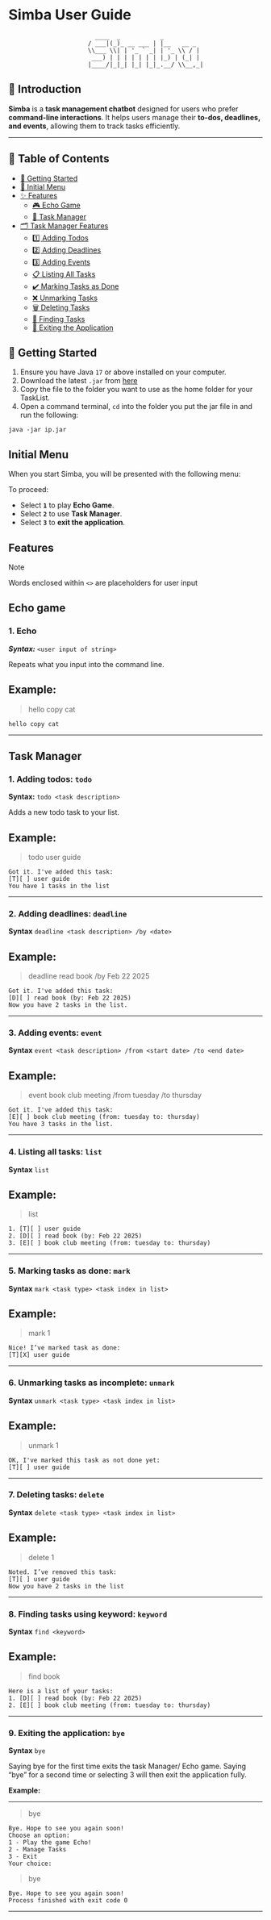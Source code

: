 # Simba User Guide

```
                        ____  _           _           
                      / ___|(_)_ __ ___ | |__   __ _ 
                      \\___ \\| | '_ ` _| | '_ \\ / |
                       ___) | | | | | | | |_) | (_| |
                      |____/|_|_| |_| |_|_.__/ \\__,_|
```
## 🐾 Introduction
**Simba** is a **task management chatbot** designed for users who prefer **command-line interactions**. It helps users 
manage their **to-dos, deadlines, and events**, allowing them to track tasks efficiently.

---
## 📂 Table of Contents
- [📜 Getting Started](#-getting-started)
- [📌 Initial Menu](#initial-menu)
- [✨ Features](#features)
    - [🎮 Echo Game](#echo-game-)
    - [📝 Task Manager](#task-manager)
- [🗂 Task Manager Features](#task-manager)
    - [1️⃣ Adding Todos](#1-adding-todos-todo)
    - [2️⃣ Adding Deadlines](#2-adding-deadlines-deadline)
    - [3️⃣ Adding Events](#3-adding-events-event)
    - [📋 Listing All Tasks](#4-listing-all-tasks-list)
    - [✔️ Marking Tasks as Done](#5-marking-tasks-as-done-mark)
    - [❌ Unmarking Tasks](#6-unmarking-tasks-as-incomplete-unmark)
    - [🗑️ Deleting Tasks](#7-deleting-tasks-delete)
    - [🔎 Finding Tasks](#8-finding-tasks-using-keyword-find)
    - [🚪 Exiting the Application](#9-exiting-the-application-bye)


## 📜 Getting Started
1. Ensure you have Java `17` or above installed on your computer.
2. Download the latest `.jar` from [here](https://github.com/prathisttam/ip/releases)
3. Copy the file to the folder you want to use as the home folder for your TaskList.
4. Open a command terminal, `cd` into the folder you put the jar file in and run the following:
```
java -jar ip.jar
```

## Initial Menu
When you start Simba, you will be presented with the following menu:

To proceed:
- Select **`1`** to play **Echo Game**.
- Select **`2`** to use **Task Manager**.
- Select **`3`** to **exit the application**.

## Features

> [!NOTE]
> Words enclosed within `<>` are placeholders for user input


## Echo game 
### 1. Echo
***Syntax:*** `<user input of string>`

Repeats what you input into the command line.

**Example:**
--------------------------------------------------------------
> hello copy cat

```
hello copy cat
```
--------------------------------------------------------------

## Task Manager
### 1. Adding todos: **`todo`**

**Syntax:** `todo <task description>`

Adds a new todo task to your list.

**Example:**
--------------------------------------------------------------
> todo user guide

```
Got it. I've added this task:
[T][ ] user guide
You have 1 tasks in the list
```
--------------------------------------------------------------

### 2. Adding deadlines: **`deadline`**

**Syntax** `deadline <task description> /by <date>`

**Example:**
--------------------------------------------------------------
> deadline read book /by Feb 22 2025

```
Got it. I've added this task:
[D][ ] read book (by: Feb 22 2025)
Now you have 2 tasks in the list.
```
--------------------------------------------------------------

### 3. Adding events: **`event`**

**Syntax** `event <task description> /from <start date> /to <end date>`

**Example:**
--------------------------------------------------------------
> event book club meeting /from tuesday /to thursday

```
Got it. I've added this task:
[E][ ] book club meeting (from: tuesday to: thursday)
You have 3 tasks in the list.
```
--------------------------------------------------------------

### 4. Listing all tasks: **`list`**

**Syntax** `list`

**Example:**
--------------------------------------------------------------
> list

```
1. [T][ ] user guide
2. [D][ ] read book (by: Feb 22 2025)
3. [E][ ] book club meeting (from: tuesday to: thursday)
```
--------------------------------------------------------------

### 5. Marking tasks as done: **`mark`**

**Syntax** `mark <task type> <task index in list>`

**Example:**
--------------------------------------------------------------
> mark 1

```
Nice! I’ve marked task as done:
[T][X] user guide
```
--------------------------------------------------------------

### 6. Unmarking tasks as incomplete: **`unmark`**

**Syntax** `unmark <task type> <task index in list>`

**Example:**
--------------------------------------------------------------
> unmark 1

```
OK, I've marked this task as not done yet:
[T][ ] user guide
```
--------------------------------------------------------------

### 7. Deleting tasks: **`delete`**

**Syntax** `delete <task type> <task index in list>`

**Example:**
--------------------------------------------------------------
> delete 1

```
Noted. I’ve removed this task:
[T][ ] user guide
Now you have 2 tasks in the list
```
--------------------------------------------------------------

### 8. Finding tasks using keyword: **`keyword`**

**Syntax** `find <keyword>`

**Example:**
--------------------------------------------------------------
> find book

```
Here is a list of your tasks:
1. [D][ ] read book (by: Feb 22 2025)
2. [E][ ] book club meeting (from: tuesday to: thursday)
```
--------------------------------------------------------------

### 9. Exiting the application: **`bye`**

**Syntax** `bye`

Saying bye for the first time exits the task Manager/ Echo game.
Saying “bye” for a second time or selecting 3 will then exit the application fully.

**Example:**
____________________________________________________________
> bye

```
Bye. Hope to see you again soon!
Choose an option:
1 - Play the game Echo!
2 - Manage Tasks
3 - Exit
Your choice:
```
> bye

```
Bye. Hope to see you again soon!
Process finished with exit code 0
```
____________________________________________________________


